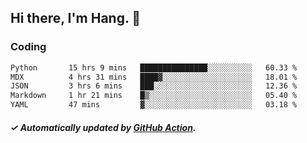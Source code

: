 ## Hi there, I'm Hang. 👋

### Coding

<!--START_SECTION:waka-->

```txt
Python       15 hrs 9 mins   ███████████████░░░░░░░░░░   60.33 %
MDX          4 hrs 31 mins   ████▓░░░░░░░░░░░░░░░░░░░░   18.01 %
JSON         3 hrs 6 mins    ███░░░░░░░░░░░░░░░░░░░░░░   12.36 %
Markdown     1 hr 21 mins    █▒░░░░░░░░░░░░░░░░░░░░░░░   05.40 %
YAML         47 mins         ▓░░░░░░░░░░░░░░░░░░░░░░░░   03.18 %
```

<!--END_SECTION:waka-->

##### ✓ Automatically updated by [GitHub Action](https://github.com/huhuhang/huhuhang/actions).
